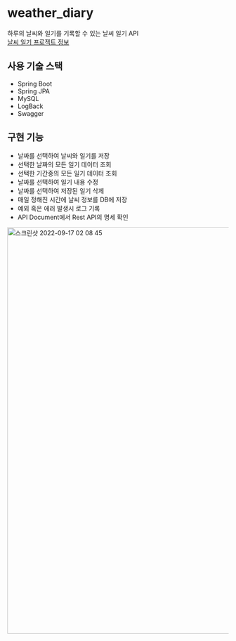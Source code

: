 # weather_diary
하루의 날씨와 일기를 기록할 수 있는 날씨 일기 API  
[날씨 일기 프로젝트 정보](https://splashy-vanilla-138.notion.site/Weather-Diary-f19ea022832a4083ad3954459d67879a)

## 사용 기술 스택
* Spring Boot
* Spring JPA
* MySQL
* LogBack
* Swagger

## 구현 기능
* 날짜를 선택하여 날씨와 일기를 저장
* 선택한 날짜의 모든 일기 데이터 조회
* 선택한 기간중의 모든 일기 데이터 조회
* 날짜를 선택하여 일기 내용 수정
* 날짜를 선택하여 저장된 일기 삭제
* 매일 정해진 시간에 날씨 정보를 DB에 저장
* 예외 혹은 에러 발생시 로그 기록
* API Document에서 Rest API의 명세 확인
<img width="926" alt="스크린샷 2022-09-17 02 08 45" src="https://user-images.githubusercontent.com/65327103/190692503-79b14184-9204-416b-9c9e-9e8a5abd6ef0.png">
